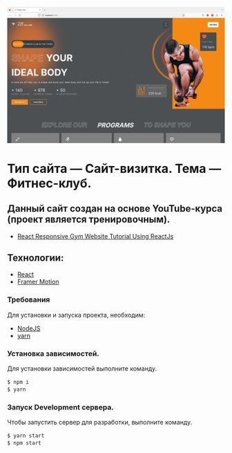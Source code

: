 [![Header](https://github.com/NikolayPilgun/Portfolio/blob/main/src/data/dataImg/Fitness/fitness1.svg)](https://nikolaypilgun.ru/fitnessClub)

# Тип сайта — Сайт-визитка. Тема — Фитнес-клуб.

## Данный сайт создан на основе YouTube-курса (проект является тренировочным).

- [React Responsive Gym Website Tutorial Using ReactJs](https://www.youtube.com/watch?v=gpqoZQ8GNK8)

## Технологии:

- [React](https://ru.legacy.reactjs.org/)
- [Framer Motion](https://www.framer.com/motion/)

### Требования

Для установки и запуска проекта, необходим:

- [NodeJS](https://nodejs.org/) 
- [yarn](https://classic.yarnpkg.com/lang/en/docs/install/#mac-stable)

### Установка зависимостей.

Для установки зависимостей выполните команду.

```sh
$ npm i
$ yarn
```

### Запуск Development сервера.

Чтобы запустить сервер для разработки, выполните команду.

```sh
$ yarn start
$ npm start
```
